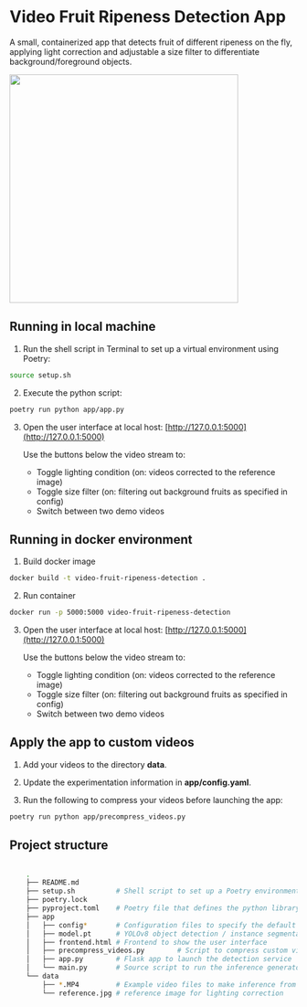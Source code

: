 Video Fruit Ripeness Detection App
==================================

A small, containerized app that detects fruit of different ripeness on the fly, applying light correction and adjustable a size filter to differentiate background/foreground objects. 

<img src="data/demo.gif" width="400"/>


## Running in local machine

1. Run the shell script in Terminal to set up a virtual environment using Poetry:

```bash
source setup.sh
```

2. Execute the python script:

```bash
poetry run python app/app.py
```

3. Open the user interface at local host: [http://127.0.0.1:5000](http://127.0.0.1:5000)

    Use the buttons below the video stream to:
    - Toggle lighting condition (on: videos corrected to the reference image)
    - Toggle size filter (on: filtering out background fruits as specified in config)
    - Switch between two demo videos


## Running in docker environment

1. Build docker image

```bash
docker build -t video-fruit-ripeness-detection .
```

2. Run container

```bash
docker run -p 5000:5000 video-fruit-ripeness-detection
```

3. Open the user interface at local host: [http://127.0.0.1:5000](http://127.0.0.1:5000)

    Use the buttons below the video stream to:
    - Toggle lighting condition (on: videos corrected to the reference image)
    - Toggle size filter (on: filtering out background fruits as specified in config)
    - Switch between two demo videos

## Apply the app to custom videos

1. Add your videos to the directory **data**. 

2. Update the experimentation information in **app/config.yaml**.

3. Run the following to compress your videos before launching the app:

```bash
poetry run python app/precompress_videos.py
```

## Project structure

```bash

    .
    ├── README.md
    ├── setup.sh          # Shell script to set up a Poetry environment
    ├── poetry.lock      
    ├── pyproject.toml    # Poetry file that defines the python library dependencies
    ├── app              
    │   ├── config*       # Configuration files to specify the default setups
    │   ├── model.pt      # YOLOv8 object detection / instance segmentation model
    │   ├── frontend.html # Frontend to show the user interface
    │   ├── precompress_videos.py        # Script to compress custom videos
    │   ├── app.py        # Flask app to launch the detection service
    │   └── main.py       # Source script to run the inference generator
    └── data              
        ├── *.MP4         # Example video files to make inference from
        └── reference.jpg # reference image for lighting correction
```
